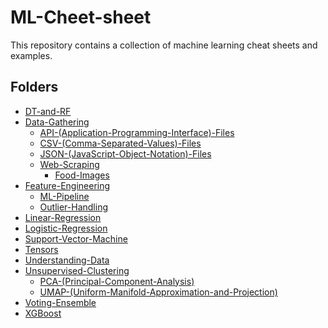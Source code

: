 # ML-Cheet-sheet

This repository contains a collection of machine learning cheat sheets and examples.

## Folders

*   [DT-and-RF](./DT-and-RF/)
*   [Data-Gathering](./Data-Gathering/)
    *   [API-(Application-Programming-Interface)-Files](./Data-Gathering/API-(Application-Programming-Interface)-Files/)
    *   [CSV-(Comma-Separated-Values)-Files](./Data-Gathering/CSV-(Comma-Separated-Values)-Files/)
    *   [JSON-(JavaScript-Object-Notation)-Files](./Data-Gathering/JSON-(JavaScript-Object-Notation)-Files/)
    *   [Web-Scraping](./Data-Gathering/Web-Scraping/)
        *   [Food-Images](./Data-Gathering/Web-Scraping/Food-Images/)
*   [Feature-Engineering](./Feature-Engineering/)
    *   [ML-Pipeline](./Feature-Engineering/ML-Pipeline/)
    *   [Outlier-Handling](./Feature-Engineering/Outlier-Handling/)
*   [Linear-Regression](./Linear-Regression/)
*   [Logistic-Regression](./Logistic-Regression/)
*   [Support-Vector-Machine](./Support-Vector-Machine/)
*   [Tensors](./Tensors/)
*   [Understanding-Data](./Understanding-Data/)
*   [Unsupervised-Clustering](./Unsupervised-Clustering/)
    *   [PCA-(Principal-Component-Analysis)](./Unsupervised-Clustering/PCA-(Principal-Component-Analysis)/)
    *   [UMAP-(Uniform-Manifold-Approximation-and-Projection)](./Unsupervised-Clustering/UMAP-(Uniform-Manifold-Approximation-and-Projection)/)
*   [Voting-Ensemble](./Voting-Ensemble/)
*   [XGBoost](./XGBoost/)
